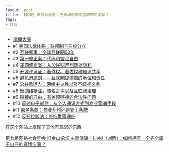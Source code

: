 ```yaml
---
layout: post
title: 【转载】律师与黑客：法律如何影响互联网的发展？
tags:
- 转载
---
```


- [课程大纲](https://www.caa-ins.org/archives/6453)
- #1    [美国法律体系：联邦制与三权分立](https://www.caa-ins.org/archives/6757) 
- #2    [互联网事：全球互联网50年](https://www.caa-ins.org/archives/6804) 
- #3    [第一修正案：代码和言论自由](https://www.caa-ins.org/archives/6785) 
- #4    [第四修正案：从公民财产到数据隐私](https://www.caa-ins.org/archives/6831) 
- #5    [开源许可证：著作权、著佐权和知识共享](https://www.caa-ins.org/archives/6850) 
- #6    [避风港原则——互联网提供商的地位和责任](https://www.caa-ins.org/archives/6860) 
- #7    [公共承运人：网络中立性以及不歧视义务](https://www.caa-ins.org/archives/6898) 
- #8    [反网络抢注，域名之争以及互联网治理](https://www.caa-ins.org/archives/7259) 
- #9    [链接的自由：有关超链接的合法性问题](https://www.caa-ins.org/archives/7271) 
- #10  [简述电子邮件：从个人通讯方式到商业营销手段](https://www.caa-ins.org/archives/7444) 
- #11  [服务条款：商业契约还是霸王条款](https://www.caa-ins.org/archives/7569) 
- #12  [反托拉斯法：终结赢家通吃](https://www.caa-ins.org/archives/7576)

在这个网站上发现了其他有意思的东西

[第七届网络社会年会 旧金山论坛 主题演讲｜Livid（刘昕）：如何拥有一个完全属于自己的赛博空间？](https://www.caa-ins.org/archives/10479)